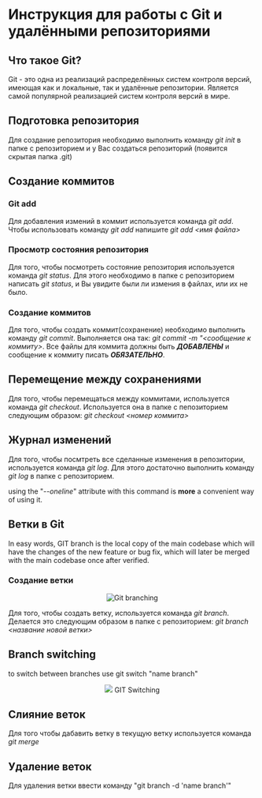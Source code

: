 # Инструкция для работы с Git и удалёнными репозиториями

<!-- Warning! All changes are made in English. I guess they will be more distictive this way and also I'll be able to practice my English so. -->

## Что такое Git?
Git - это одна из реализаций распределённых систем контроля версий, имеющая как и локальные, так и удалённые репозитории. Является самой популярной реализацией систем контроля версий в мире.
## Подготовка репозитория
Для создание репозитория необходимо выполнить команду *git init*  в папке с репозиторием и у Вас создаться репозиторий (появится скрытая папка .git)

## Создание коммитов

### Git add
Для добавления измений в коммит используется команда *git add*. Чтобы использовать команду *git add* напишите *git add <имя файла>*

### Просмотр состояния репозитория
Для того, чтобы посмотреть состояние репозитория используется команда *git status*. Для этого необходимо в папке с репозиторием написать *git status*, и Вы увидите были ли измения в файлах, или их не было.

### Создание коммитов
Для того, чтобы создать коммит(сохранение) необходимо выполнить команду *git commit*. Выполняется она так: *git commit -m "<сообщение к коммиту>*. Все файлы для коммита должны быть ***ДОБАВЛЕНЫ*** и сообщение к коммиту писать ***ОБЯЗАТЕЛЬНО***.

## Перемещение между сохранениями
Для того, чтобы перемещаться между коммитами, используется команда *git checkout*. Используется она в папке с пепозиторием следующим образом: *git checkout <номер коммита>*

## Журнал изменений
Для того, чтобы посмтреть все сделанные изменения в репозитории, используется команда *git log*. Для этого достаточно выполнить команду *git log* в папке с репозиторием.

using the "*--oneline*" attribute with this command is **more** a convenient way of using it. 

## Ветки в Git

In easy words, GIT branch is the local copy of the main codebase which will have the changes of the new feature or bug fix, which will later be merged with the main codebase once after verified.

### Создание ветки

<center><image src="https://i.pinimg.com/originals/c7/d0/f9/c7d0f9e0b031d7f3b9dbf5eeb9ae3e28.png" alt="Git branching"> </center>

Для того, чтобы создать ветку, используется команда *git branch*. Делается это следующим образом в папке с репозиторием: *git branch <название новой ветки>*

## Branch switching

to switch between branches use git switch "name branch"


<center><image src="https://res.cloudinary.com/practicaldev/image/fetch/s--pFnrRUS---/c_imagga_scale,f_auto,fl_progressive,h_900,q_auto,w_1600/https://thepracticaldev.s3.amazonaws.com/i/4ydntxifxpmmcxjyjyxr.png" > GIT Switching </center>

## Слияние веток

Для того чтобы дабавить ветку в текущую ветку используется команда *git merge <name branch>*

## Удаление веток
Для удаления ветки ввести команду "git branch -d 'name branch'"
